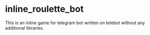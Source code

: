 # inline_roulette_bot
This is an inline game for telegram bot written on telebot without any additional libraries.
